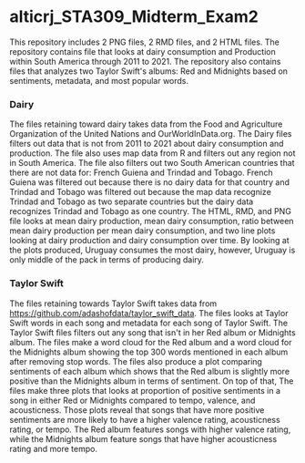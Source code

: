 # alticrj_STA309_Midterm_Exam2

This repository includes 2 PNG files, 2 RMD files, and 2 HTML files. The repository contains file that looks at dairy consumption and Production within South America through 2011 to 2021.  The repository also contains files that analyzes two Taylor Swift's albums: Red and Midnights based on sentiments, metadata, and most popular words.

### Dairy 
The files retaining toward dairy takes data from the Food and Agriculture Organization of the United Nations and OurWorldInData.org. The Dairy files filters out data that is not from 2011 to 2021 about dairy consumption and production. The file also uses map data from R and filters out any region not in South America. The file also filters out two South American countries that there are not data for: French Guiena and Trindad and Tobago. French Guiena was filtered out because there is no dairy data for that country and Trindad and Tobago was filtered out because the map data recognize Trindad and Tobago as two separate countries but the dairy data recognizes Trindad and Tobago as one country. The HTML, RMD, and PNG file looks at mean dairy production, mean dairy consumption, ratio between mean dairy production per mean dairy consumption, and two line plots looking at dairy production and dairy consumption over time. By looking at the plots produced, Uruguay consumes the most dairy, however, Uruguay is only middle of the pack in terms of producing dairy. 

###  Taylor Swift
The files retaining towards Taylor Swift takes data from https://github.com/adashofdata/taylor_swift_data. The files looks at Taylor Swift words in each song and metadata for each song of Taylor Swift. The Taylor Swift files filters out any song that isn't in her Red album or Midnights album. The files make a word cloud for the Red album and a word cloud for the Midnights album showing the top 300 words mentioned in each album after removing stop words. The files also produce a plot comparing sentiments of each album which shows that the Red album is slightly more positive than the Midnights album in terms of sentiment. On top of that, The files make three plots that looks at proportion of positive sentiments in a song in either Red or Midnights compared to tempo, valence, and acousticness. Those plots reveal that songs that have more positive sentiments are more likely to have a higher valence rating, acousticness rating, or tempo. The Red album features songs with higher valence rating, while the Midnights album feature songs that have higher acousticness rating and more tempo.
